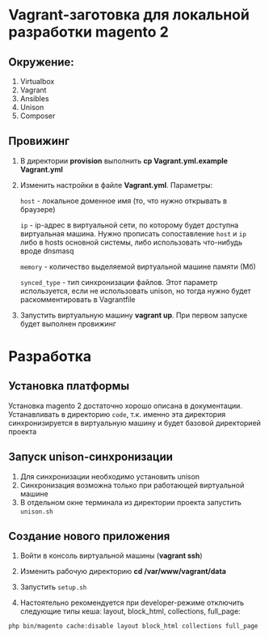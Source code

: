 # Vagrant-заготовка для локальной разработки magento 2

## Окружение:
1. Virtualbox
2. Vagrant
3. Ansibles
4. Unison
5. Composer

## Провижинг
1. В директории **provision** выполнить **cp Vagrant.yml.example Vagrant.yml**
2. Изменить настройки в файле **Vagrant.yml**. Параметры:

    `host` - локальное доменное имя (то, что нужно открывать в браузере)
    
    `ip` - ip-адрес в виртуальной сети, по которому будет доступна виртуальная машина.
    Нужно прописать сопоставление `host` и `ip` либо в hosts основной системы, либо использовать что-нибудь вроде dnsmasq
    
    `memory` - количество выделяемой виртуальной машине памяти (Мб)
    
    `synced_type` - тип синхронизации файлов. Этот параметр используется, если не использовать unison, но тогда нужно будет раскомментировать в Vagrantfile
    
3. Запустить виртуальную машину **vagrant up**. При первом запуске будет выполнен провижинг

# Разработка

## Установка платформы
Установка magento 2 достаточно хорошо описана в документации. 
Устанавливать в директорию `code`, т.к. именно эта директория синхронизируется в виртуальную машину и будет базовой директорией проекта

## Запуск unison-синхронизации

1. Для синхронизации необходимо установить unison
2. Синхронизация возможна только при работающей виртуальной машине
2. В отдельном окне терминала из директории проекта запустить `unison.sh`

## Создание нового приложения
1. Войти в консоль виртуальной машины (**vagrant ssh**)
2. Изменить рабочую директорию **cd /var/www/vagrant/data**
3. Запустить `setup.sh`

6. Настоятельно рекомендуется при developer-режиме отключить следующие типы кеша: layout, block_html, collections, full_page:
```
php bin/magento cache:disable layout block_html collections full_page
```
